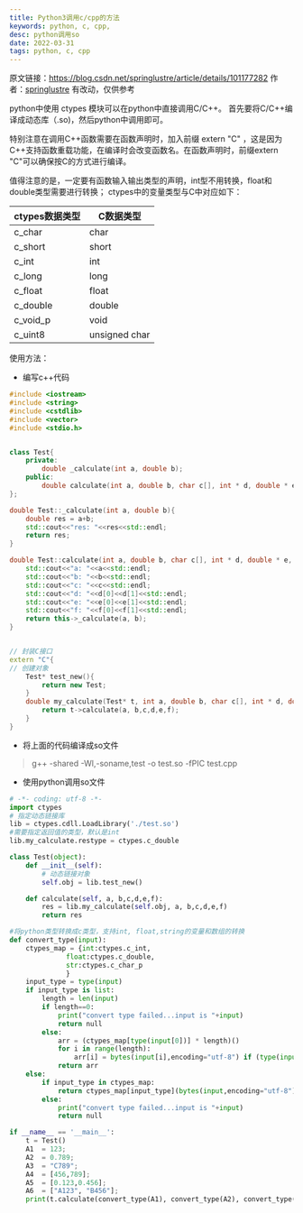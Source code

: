 ```yaml
---
title: Python3调用c/cpp的方法
keywords: python, c, cpp,
desc: python调用so
date: 2022-03-31
tags: python, c, cpp
---
```


<!-- more -->

原文链接：https://blog.csdn.net/springlustre/article/details/101177282
作者：[springlustre](https://blog.csdn.net/springlustre?type=blog)
有改动，仅供参考

python中使用 ctypes 模块可以在python中直接调用C/C++。
首先要将C/C++编译成动态库（.so)，然后python中调用即可。

特别注意在调用C++函数需要在函数声明时，加入前缀 extern "C" ，这是因为C++支持函数重载功能，在编译时会改变函数名。在函数声明时，前缀extern "C"可以确保按C的方式进行编译。

值得注意的是，一定要有函数输入输出类型的声明，int型不用转换，float和double类型需要进行转换；
ctypes中的变量类型与C中对应如下：

| ctypes数据类型 | C数据类型     |
| -------------- | ------------- |
| c_char         | char          |
| c_short        | short         |
| c_int          | int           |
| c_long         | long          |
| c_float        | float         |
| c_double       | double        |
| c_void_p       | void          |
| c_uint8        | unsigned char |

使用方法：
- 编写c++代码

```cpp
#include <iostream>
#include <string>
#include <cstdlib>
#include <vector>
#include <stdio.h>


class Test{
    private:
        double _calculate(int a, double b);
    public:
        double calculate(int a, double b, char c[], int * d, double * e, char ** f);
};

double Test::_calculate(int a, double b){
    double res = a+b;
    std::cout<<"res: "<<res<<std::endl;
    return res;
}

double Test::calculate(int a, double b, char c[], int * d, double * e, char ** f){
    std::cout<<"a: "<<a<<std::endl;
    std::cout<<"b: "<<b<<std::endl;
    std::cout<<"c: "<<c<<std::endl;
    std::cout<<"d: "<<d[0]<<d[1]<<std::endl;
    std::cout<<"e: "<<e[0]<<e[1]<<std::endl;
    std::cout<<"f: "<<f[0]<<f[1]<<std::endl;
    return this->_calculate(a, b);
}


// 封装C接口
extern "C"{
// 创建对象
    Test* test_new(){
        return new Test;
    }
    double my_calculate(Test* t, int a, double b, char c[], int * d, double * e, char ** f){
        return t->calculate(a, b,c,d,e,f);
    }
}

```
- 将上面的代码编译成so文件

> g++ -shared -Wl,-soname,test -o test.so -fPIC test.cpp

- 使用python调用so文件

```python
# -*- coding: utf-8 -*-
import ctypes
# 指定动态链接库
lib = ctypes.cdll.LoadLibrary('./test.so')
#需要指定返回值的类型，默认是int
lib.my_calculate.restype = ctypes.c_double

class Test(object):
    def __init__(self):
        # 动态链接对象
        self.obj = lib.test_new()

    def calculate(self, a, b,c,d,e,f):
        res = lib.my_calculate(self.obj, a, b,c,d,e,f)
        return res

#将python类型转换成c类型，支持int, float,string的变量和数组的转换
def convert_type(input):
    ctypes_map = {int:ctypes.c_int,
              float:ctypes.c_double,
              str:ctypes.c_char_p
              }
    input_type = type(input)
    if input_type is list:
        length = len(input)
        if length==0:
            print("convert type failed...input is "+input)
            return null
        else:
            arr = (ctypes_map[type(input[0])] * length)()
            for i in range(length):
                arr[i] = bytes(input[i],encoding="utf-8") if (type(input[0]) is str) else input[i]
            return arr
    else:
        if input_type in ctypes_map:
            return ctypes_map[input_type](bytes(input,encoding="utf-8") if type(input) is str else input)
        else:
            print("convert type failed...input is "+input)
            return null

if __name__ == '__main__':
    t = Test()
    A1	= 123;
    A2	= 0.789;
    A3	= "C789";
    A4	= [456,789];
    A5	= [0.123,0.456];
    A6	= ["A123", "B456"];
    print(t.calculate(convert_type(A1), convert_type(A2), convert_type(A3),convert_type(A4),convert_type(A5),convert_type(A6)))
```